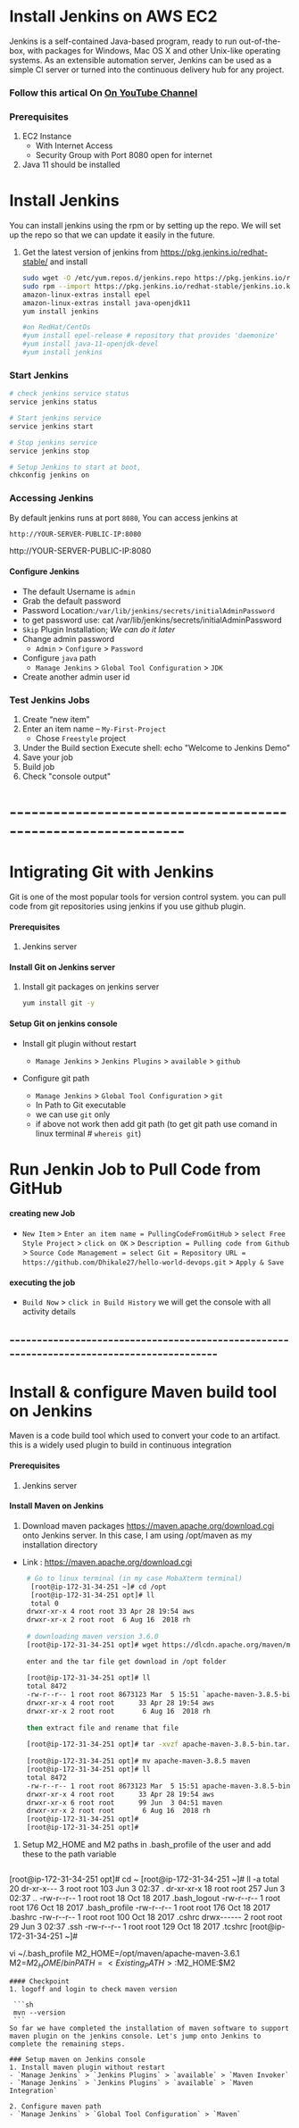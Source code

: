 # Install Jenkins on AWS EC2
Jenkins is a self-contained Java-based program, ready to run out-of-the-box, with packages for Windows, Mac OS X and other Unix-like operating systems. As an extensible automation server, Jenkins can be used as a simple CI server or turned into the continuous delivery hub for any project.

### Follow this artical On [On YouTube Channel](https://youtu.be/ERR7cqW28FY)

### Prerequisites
1. EC2 Instance
    - With Internet Access
    - Security Group with Port 8080 open for internet
2. Java 11 should be installed

# Install Jenkins
You can install jenkins using the rpm or by setting up the repo. We will set up the repo so that we can update it easily in the future.

1. Get the latest version of jenkins from https://pkg.jenkins.io/redhat-stable/ and install
   ```sh
   sudo wget -O /etc/yum.repos.d/jenkins.repo https://pkg.jenkins.io/redhat-stable/jenkins.repo
   sudo rpm --import https://pkg.jenkins.io/redhat-stable/jenkins.io.key
   amazon-linux-extras install epel 
   amazon-linux-extras install java-openjdk11
   yum install jenkins
   
   #on RedHat/CentOs 
   #yum install epel-release # repository that provides 'daemonize'
   #yum install java-11-openjdk-devel
   #yum install jenkins
   ```
### Start Jenkins
   ```sh
   # check jenkins service status
   service jenkins status
   
   # Start jenkins service
   service jenkins start
   
   # Stop jenkins service
   service jenkins stop

   # Setup Jenkins to start at boot,
   chkconfig jenkins on
   ```
### Accessing Jenkins
   By default jenkins runs at port `8080`, You can access jenkins at
   ```sh
   http://YOUR-SERVER-PUBLIC-IP:8080
   ```

http://YOUR-SERVER-PUBLIC-IP:8080

  #### Configure Jenkins
- The default Username is `admin`
- Grab the default password 
- Password Location:`/var/lib/jenkins/secrets/initialAdminPassword`
- to get password use: cat /var/lib/jenkins/secrets/initialAdminPassword
- `Skip` Plugin Installation; _We can do it later_
- Change admin password
   - `Admin` > `Configure` > `Password`
- Configure `java` path
  - `Manage Jenkins` > `Global Tool Configuration` > `JDK`  
- Create another admin user id


### Test Jenkins Jobs
1. Create “new item”
1. Enter an item name – `My-First-Project`
   - Chose `Freestyle` project
1. Under the Build section
	Execute shell: echo "Welcome to Jenkins Demo"
1. Save your job 
1. Build job
1. Check "console output"


# --------------------------------------------------------------

# Intigrating Git with Jenkins
Git is one of the most popular tools for version control system. you can pull code from git repositories using jenkins if you use github plugin. 


#### Prerequisites
1. Jenkins server 

#### Install Git on Jenkins server
1. Install git packages on jenkins server
   ```sh
   yum install git -y
   ```

#### Setup Git on jenkins console
- Install git plugin without restart  
  - `Manage Jenkins` > `Jenkins Plugins` > `available` > `github`

- Configure git path
  - `Manage Jenkins` > `Global Tool Configuration` > `git`
  - In Path to Git executable
   - we can use `git` only
   - if above not work then add git path (to get git path use comand in linux terminal # `whereis git`)
 
 
# Run Jenkin Job to Pull Code from GitHub

#### creating new Job
   - `New Item` > `Enter an item name = PullingCodeFromGitHub` > `select Free Style Project` > `click on OK` > `Description = Pulling code from Github` > `Source Code Management = select Git = Repository URL = https://github.com/Dhikale27/hello-world-devops.git` > `Apply & Save`
	
#### executing the job
   - `Build Now` > `click in Build History` we will get the console with all activity details

## -----------------------------------------------------------------------------------------

#  Install & configure Maven build tool on Jenkins
Maven is a code build tool which used to convert your code to an artifact. this is a widely used plugin to build in continuous integration


#### Prerequisites
1. Jenkins server


#### Install Maven on Jenkins
1. Download maven packages https://maven.apache.org/download.cgi onto Jenkins server. In this case, I am using /opt/maven as my installation directory
 - Link : https://maven.apache.org/download.cgi
    ```sh
     # Go to linux terminal (in my case MobaXterm terminal)
      [root@ip-172-31-34-251 ~]# cd /opt
      [root@ip-172-31-34-251 opt]# ll
      total 0
     drwxr-xr-x 4 root root 33 Apr 28 19:54 aws
     drwxr-xr-x 2 root root  6 Aug 16  2018 rh
     
     # downloading maven version 3.6.0
     [root@ip-172-31-34-251 opt]# wget https://dlcdn.apache.org/maven/maven-3/3.8.5/binaries/apache-maven-3.8.5-bin.tar.gz
     
     enter and the tar file get download in /opt folder
     
     [root@ip-172-31-34-251 opt]# ll
     total 8472
     -rw-r--r-- 1 root root 8673123 Mar  5 15:51 `apache-maven-3.8.5-bin.tar.gz`
     drwxr-xr-x 4 root root      33 Apr 28 19:54 aws
     drwxr-xr-x 2 root root       6 Aug 16  2018 rh
     
     then extract file and rename that file
     
     [root@ip-172-31-34-251 opt]# tar -xvzf apache-maven-3.8.5-bin.tar.gz
     
     [root@ip-172-31-34-251 opt]# mv apache-maven-3.8.5 maven
     [root@ip-172-31-34-251 opt]# ll
     total 8472
     -rw-r--r-- 1 root root 8673123 Mar  5 15:51 apache-maven-3.8.5-bin.tar.gz
     drwxr-xr-x 4 root root      33 Apr 28 19:54 aws
     drwxr-xr-x 6 root root      99 Jun  3 04:51 maven
     drwxr-xr-x 2 root root       6 Aug 16  2018 rh
     [root@ip-172-31-34-251 opt]#
     [root@ip-172-31-34-251 opt]#


     ```
	
1. Setup M2_HOME and M2 paths in .bash_profile of the user and add these to the path variable
   ```sh
[root@ip-172-31-34-251 opt]# cd ~
[root@ip-172-31-34-251 ~]# ll -a
total 20
dr-xr-x---  3 root root 103 Jun  3 02:37 .
dr-xr-xr-x 18 root root 257 Jun  3 02:37 ..
-rw-r--r--  1 root root  18 Oct 18  2017 .bash_logout
-rw-r--r--  1 root root 176 Oct 18  2017 .bash_profile
-rw-r--r--  1 root root 176 Oct 18  2017 .bashrc
-rw-r--r--  1 root root 100 Oct 18  2017 .cshrc
drwx------  2 root root  29 Jun  3 02:37 .ssh
-rw-r--r--  1 root root 129 Oct 18  2017 .tcshrc
[root@ip-172-31-34-251 ~]#


   vi ~/.bash_profile
   M2_HOME=/opt/maven/apache-maven-3.6.1
   M2=$M2_HOME/bin
   PATH=<Existing_PATH>:$M2_HOME:$M2
   ```
#### Checkpoint 
1. logoff and login to check maven version
  
    ```sh
    mvn --version
    ```
So far we have completed the installation of maven software to support maven plugin on the jenkins console. Let's jump onto Jenkins to complete the remaining steps. 

### Setup maven on Jenkins console
1. Install maven plugin without restart  
  - `Manage Jenkins` > `Jenkins Plugins` > `available` > `Maven Invoker`
  - `Manage Jenkins` > `Jenkins Plugins` > `available` > `Maven Integration`

2. Configure maven path
  - `Manage Jenkins` > `Global Tool Configuration` > `Maven`
